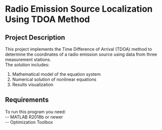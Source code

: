 # Radio Emission Source Localization Using TDOA Method

## Project Description

This project implements the Time Difference of Arrival (TDOA) method to determine the coordinates of a radio emission source using data from three measurement stations.  
The solution includes:

1. Mathematical model of the equation system  
2. Numerical solution of nonlinear equations  
3. Results visualization  

## Requirements

To run this program you need:  
-- MATLAB R2018b or newer  
-- Optimization Toolbox  
